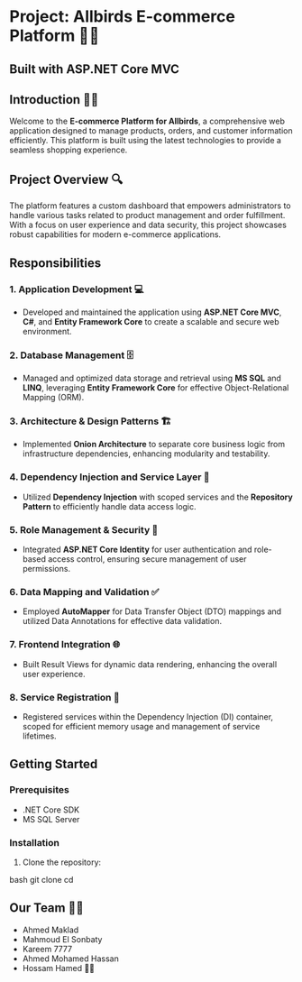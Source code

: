 # Project: Allbirds E-commerce Platform 🌟🛒
## Built with ASP.NET Core MVC

## Introduction 🌟🛒
Welcome to the **E-commerce Platform for Allbirds**, a comprehensive web application designed to manage products, orders, and customer information efficiently. This platform is built using the latest technologies to provide a seamless shopping experience.

## Project Overview 🔍
The platform features a custom dashboard that empowers administrators to handle various tasks related to product management and order fulfillment. With a focus on user experience and data security, this project showcases robust capabilities for modern e-commerce applications.

## Responsibilities

### 1. Application Development  💻
- Developed and maintained the application using **ASP.NET Core MVC**, **C#**, and **Entity Framework Core** to create a scalable and secure web environment.

### 2. Database Management 🗄️
- Managed and optimized data storage and retrieval using **MS SQL** and **LINQ**, leveraging **Entity Framework Core** for effective Object-Relational Mapping (ORM).

### 3. Architecture & Design Patterns 🏗️
- Implemented **Onion Architecture** to separate core business logic from infrastructure dependencies, enhancing modularity and testability.

### 4. Dependency Injection and Service Layer 🔌
- Utilized **Dependency Injection** with scoped services and the **Repository Pattern** to efficiently handle data access logic.

### 5. Role Management & Security 🔐
- Integrated **ASP.NET Core Identity** for user authentication and role-based access control, ensuring secure management of user permissions.

### 6. Data Mapping and Validation ✅
- Employed **AutoMapper** for Data Transfer Object (DTO) mappings and utilized Data Annotations for effective data validation.

### 7. Frontend Integration 🌐
- Built Result Views for dynamic data rendering, enhancing the overall user experience.

### 8. Service Registration 📜
- Registered services within the Dependency Injection (DI) container, scoped for efficient memory usage and management of service lifetimes.

## Getting Started
### Prerequisites
- .NET Core SDK
- MS SQL Server

### Installation
1. Clone the repository:
   
bash
   git clone <repository-url>
   cd <repository-directory>

## Our Team 🙌💼
- Ahmed Maklad
- Mahmoud El Sonbaty
- Kareem 7777
- Ahmed Mohamed Hassan
- Hossam Hamed 🙌💼

